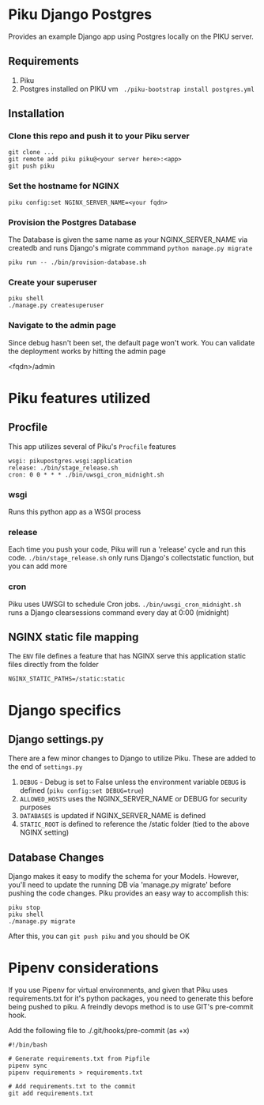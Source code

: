 # Piku Django Postgres

Provides an example Django app using Postgres locally on the PIKU server.

## Requirements
1. Piku
2. Postgres installed on PIKU vm 
``` ./piku-bootstrap install postgres.yml```

## Installation

### Clone this repo and push it to your Piku server
```
git clone ...
git remote add piku piku@<your server here>:<app>
git push piku
```
### Set the hostname for NGINX
```
piku config:set NGINX_SERVER_NAME=<your fqdn>
```
### Provision the Postgres Database  
The Database is given the same name as your NGINX_SERVER_NAME via createdb and runs Django's migrate commmand ```python manage.py migrate```
```
piku run -- ./bin/provision-database.sh
```

### Create your superuser
```
piku shell
./manage.py createsuperuser
```

### Navigate to the admin page
Since debug hasn't been set, the default page won't work.  You can validate the deployment works by hitting the admin page

\<fqdn\>/admin

# Piku features utilized

## Procfile
This app utilizes several of Piku's ```Procfile``` features
```
wsgi: pikupostgres.wsgi:application
release: ./bin/stage_release.sh
cron: 0 0 * * * ./bin/uwsgi_cron_midnight.sh
```
### wsgi
Runs this python app as a WSGI process

### release
Each time you push your code, Piku will run a 'release' cycle and run this code.  ```./bin/stage_release.sh``` only runs Django's collectstatic function, but you can add more

### cron
Piku uses UWSGI to schedule Cron jobs.  ```./bin/uwsgi_cron_midnight.sh``` runs a Django clearsessions command every day at 0:00 (midnight)

## NGINX static file mapping
The ```ENV``` file defines a feature that has NGINX serve this application static files directly from the folder
```
NGINX_STATIC_PATHS=/static:static
```
# Django specifics

## Django settings.py

There are a few minor changes to Django to utilize Piku.  These are added to the end of ```settings.py```
1. ```DEBUG``` - Debug is set to False unless the environment variable ```DEBUG``` is defined (```piku config:set DEBUG=true```)
2. ```ALLOWED_HOSTS```  uses the NGINX_SERVER_NAME or DEBUG for security purposes
3. ```DATABASES``` is updated if NGINX_SERVER_NAME is defined
4. ```STATIC_ROOT``` is defined to reference the /static folder (tied to the above NGINX setting)

## Database Changes
Django makes it easy to modify the schema for your Models.  However, you'll need to update the running DB via 'manage.py migrate' before pushing the code changes.  Piku provides an easy way to accomplish this:

```
piku stop
piku shell 
./manage.py migrate
```
After this, you can ```git push piku``` and you should be OK  

# Pipenv considerations
If you use Pipenv for virtual environments, and given that Piku uses requirements.txt for it's python packages, you need to generate this before being pushed to piku.  A freindly devops method is to use GIT's pre-commit hook.

Add the following file to ./.git/hooks/pre-commit (as +x)
```
#!/bin/bash

# Generate requirements.txt from Pipfile
pipenv sync
pipenv requirements > requirements.txt

# Add requirements.txt to the commit
git add requirements.txt
```

